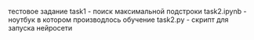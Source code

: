 тестовое задание
task1 - поиск максимальной подстроки 
task2.ipynb - ноутбук в котором производлось обучение
task2.py - скрипт для запуска нейросети 
